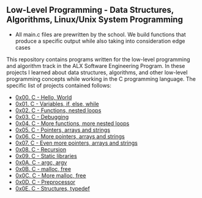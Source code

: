 ## Low-Level Programming - Data Structures, Algorithms, Linux/Unix System Programming

* All main.c files are prewritten by the school. We build functions that produce a specific output while also taking into consideration edge cases


This repository contains programs written for the low-level programming and algorithm track in the ALX Software Engineering Program. In these projects I learned about data structures, algorithms, and other low-level programming concepts while working in the C programming language. The specific list of projects contained follows:

* [0x00. C - Hello, World](https://github.com/KimberlyPeters/alx-low_level_programming/tree/master/0x00-hello_world)
* [0x01. C - Variables, if, else, while](https://github.com/KimberlyPeters/alx-low_level_programming/tree/master/0x01-variables_if_else_while)
* [0x02. C - Functions, nested loops](https://github.com/KimberlyPeters/alx-low_level_programming/tree/master/0x02-functions_nested_loops)
* [0x03. C - Debugging](https://github.com/KimberlyPeters/alx-low_level_programming/tree/master/0x03-debugging)
* [0x04. C - More functions, more nested loops](https://github.com/KimberlyPeters/alx-low_level_programming/tree/master/0x04-more_functions_nested_loops)
* [0x05. C - Pointers, arrays and strings](https://github.com/KimberlyPeters/alx-low_level_programming/tree/master/0x05-pointers_arrays_strings)
* [0x06. C - More pointers, arrays and strings](https://github.com/KimberlyPeters/alx-low_level_programming/tree/master/0x06-pointers_arrays_strings)
* [0x07. C - Even more pointers, arrays and strings](https://github.com/KimberlyPeters/alx-low_level_programming/tree/master/0x07-pointers_arrays_strings)
* [0x08. C - Recursion](https://github.com/KimberlyPeters/alx-low_level_programming/tree/master/0x08-recursion)
* [0x09. C - Static libraries](https://github.com/KimberlyPeters/alx-low_level_programming/tree/master/0x09-static_libraries)
* [0x0A. C - argc, argv](https://github.com/KimberlyPeters/alx-low_level_programming/tree/master/0x0A-argc_argv)
* [0x0B. C - malloc, free](https://github.com/KimberlyPeters/alx-low_level_programming/tree/master/0x0B-malloc_free)
* [0x0C. C - More malloc, free](https://github.com/KimberlyPeters/alx-low_level_programming/tree/master/0x0C-more_malloc_free)
* [0x0D. C - Preprocessor](https://github.com/KimberlyPeters/alx-low_level_programming/tree/master/0x0D-preprocessor)
* [0x0E. C - Structures, typedef](https://github.com/KimberlyPeters/alx-low_level_programming/tree/master/0x0E-structures_typedef)
